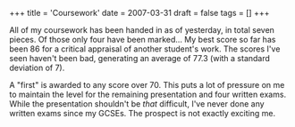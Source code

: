 +++
title = 'Coursework'
date = 2007-03-31
draft = false
tags = []
+++

All of my coursework has been handed in as of yesterday, in total seven pieces. 
Of those only four have been marked… My best score so far has been 86 for a critical appraisal of another student's work. 
The scores I've seen haven't been bad, generating an average of 77.3 (with a standard deviation of 7).

A "first" is awarded to any score over 70. 
This puts a lot of pressure on me to maintain the level for the remaining presentation and four written exams. 
While the presentation shouldn't be *that* difficult, I've never done any written exams since my GCSEs. 
The prospect is not exactly exciting me.

